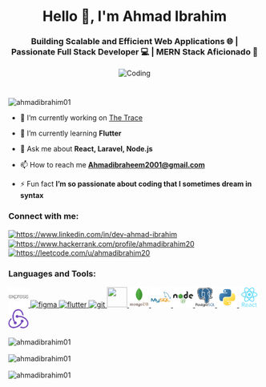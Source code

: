 <h1 align="center">Hello 👋, I'm Ahmad Ibrahim</h1>
<h3 align="center">Building Scalable and Efficient Web Applications 🌐 | Passionate Full Stack Developer 💻 | MERN Stack Aficionado 🚀</h3>


<div align="center" style="margin-bottom: 10px;">
  <img align="center" alt="Coding" width="400" src="https://i.pinimg.com/originals/e4/26/70/e426702edf874b181aced1e2fa5c6cde.gif"/>
</div><br>


<p align="left"> <img src="https://komarev.com/ghpvc/?username=ahmadibrahim01&label=Profile%20views&color=0e75b6&style=flat" alt="ahmadibrahim01" /> </p>


- 🔭 I’m currently working on [The Trace](https://github.com/AhmadIbrahim01/the-trace)

- 🌱 I’m currently learning **Flutter**

- 💬 Ask me about **React, Laravel, Node.js**

- 📫 How to reach me **Ahmadibraheem2001@gmail.com**

- ⚡ Fun fact **I’m so passionate about coding that I sometimes dream in syntax**

<h3 align="left">Connect with me:</h3>
<p align="left">
<a href="https://linkedin.com/in/https://www.linkedin.com/in/dev-ahmad-ibrahim" target="blank"><img align="center" src="https://raw.githubusercontent.com/rahuldkjain/github-profile-readme-generator/master/src/images/icons/Social/linked-in-alt.svg" alt="https://www.linkedin.com/in/dev-ahmad-ibrahim" height="30" width="40" /></a>
<a href="https://www.hackerrank.com/https://www.hackerrank.com/profile/ahmadibrahim20" target="blank"><img align="center" src="https://raw.githubusercontent.com/rahuldkjain/github-profile-readme-generator/master/src/images/icons/Social/hackerrank.svg" alt="https://www.hackerrank.com/profile/ahmadibrahim20" height="30" width="40" /></a>
<a href="https://www.leetcode.com/https://leetcode.com/u/ahmadibrahim20" target="blank"><img align="center" src="https://raw.githubusercontent.com/rahuldkjain/github-profile-readme-generator/master/src/images/icons/Social/leet-code.svg" alt="https://leetcode.com/u/ahmadibrahim20" height="30" width="40" /></a>
</p>

<h3 align="left">Languages and Tools:</h3>
<p align="left"> <a href="https://expressjs.com" target="_blank" rel="noreferrer"> <img src="https://raw.githubusercontent.com/devicons/devicon/master/icons/express/express-original-wordmark.svg" alt="express" width="40" height="40"/> </a> <a href="https://www.figma.com/" target="_blank" rel="noreferrer"> <img src="https://www.vectorlogo.zone/logos/figma/figma-icon.svg" alt="figma" width="40" height="40"/> </a> <a href="https://flutter.dev" target="_blank" rel="noreferrer"> <img src="https://www.vectorlogo.zone/logos/flutterio/flutterio-icon.svg" alt="flutter" width="40" height="40"/> </a> <a href="https://git-scm.com/" target="_blank" rel="noreferrer"> <img src="https://www.vectorlogo.zone/logos/git-scm/git-scm-icon.svg" alt="git" width="40" height="40"/> </a> <a href="https://laravel.com/" target="_blank" rel="noreferrer"> 
            <img src="https://cdn.jsdelivr.net/gh/devicons/devicon@latest/icons/laravel/laravel-original.svg"  width="40" height="40"/>
          </a> <a href="https://www.mongodb.com/" target="_blank" rel="noreferrer"> <img src="https://raw.githubusercontent.com/devicons/devicon/master/icons/mongodb/mongodb-original-wordmark.svg" alt="mongodb" width="40" height="40"/> </a> <a href="https://www.mysql.com/" target="_blank" rel="noreferrer"> <img src="https://raw.githubusercontent.com/devicons/devicon/master/icons/mysql/mysql-original-wordmark.svg" alt="mysql" width="40" height="40"/> </a> <a href="https://nodejs.org" target="_blank" rel="noreferrer"> <img src="https://raw.githubusercontent.com/devicons/devicon/master/icons/nodejs/nodejs-original-wordmark.svg" alt="nodejs" width="40" height="40"/> </a> <a href="https://www.postgresql.org" target="_blank" rel="noreferrer"> <img src="https://raw.githubusercontent.com/devicons/devicon/master/icons/postgresql/postgresql-original-wordmark.svg" alt="postgresql" width="40" height="40"/> </a> <a href="https://www.python.org" target="_blank" rel="noreferrer"> <img src="https://raw.githubusercontent.com/devicons/devicon/master/icons/python/python-original.svg" alt="python" width="40" height="40"/> </a> <a href="https://reactjs.org/" target="_blank" rel="noreferrer"> <img src="https://raw.githubusercontent.com/devicons/devicon/master/icons/react/react-original-wordmark.svg" alt="react" width="40" height="40"/> </a> <a href="https://redux.js.org" target="_blank" rel="noreferrer"> <img src="https://raw.githubusercontent.com/devicons/devicon/master/icons/redux/redux-original.svg" alt="redux" width="40" height="40"/> </a> </p>

<p><img align="center" src="https://github-readme-stats.vercel.app/api/top-langs?username=ahmadibrahim01&show_icons=true&locale=en&layout=compact" alt="ahmadibrahim01" /></p>

<p><img align="center" src="https://github-readme-stats.vercel.app/api?username=ahmadibrahim01&show_icons=true&locale=en" alt="ahmadibrahim01" /></p>

<p><img align="center" src="https://github-readme-streak-stats.herokuapp.com/?user=ahmadibrahim01&" alt="ahmadibrahim01" /></p>

